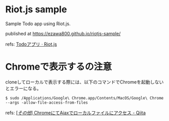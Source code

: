 # Riot.js sample
Sample Todo app using Riot.js.

published at https://ezawa800.github.io/riotjs-sample/

refs: [Todoアプリ · Riot.js](http://riotjs.com/ja/play/todo/)

# Chromeで表示するの注意

cloneしてローカルで表示する際には、以下のコマンドでChromeを起動しないとエラーになる。

```shell
$ sudo /Applications/Google\ Chrome.app/Contents/MacOS/Google\ Chrome --args -allow-file-access-from-files
```

refs: [[*その他*] ChromeにてAjaxでローカルファイルにアクセス - Qiita](https://qiita.com/cigalecigales/items/33afaa42f91542ffa62e)
